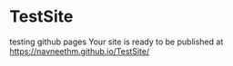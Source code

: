 # TestSite
testing github pages
 Your site is ready to be published at https://navneethm.github.io/TestSite/ 
